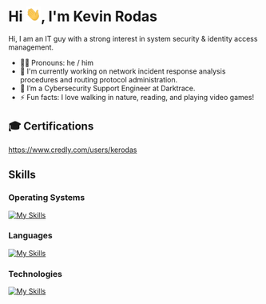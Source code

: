 # Hi <img src="https://raw.githubusercontent.com/ABSphreak/ABSphreak/master/gifs/Hi.gif" width="30px">, I'm Kevin Rodas

Hi, I am an IT guy with a strong interest in system security & identity access management.


- 🙎‍♂️ Pronouns: he / him
- 🔭 I'm currently working on network incident response analysis procedures and routing protocol administration.
- 🌱 I’m a Cybersecurity Support Engineer at Darktrace.
- ⚡ Fun facts: I love walking in nature, reading, and playing video games!

## 🎓 Certifications

https://www.credly.com/users/kerodas

## Skills

### Operating Systems
[![My Skills](https://skillicons.dev/icons?i=linux,windows,apple)](https://skillicons.dev)

### Languages
[![My Skills](https://skillicons.dev/icons?i=py,js,react,html,postgres,mysql,bash,powershell,regex)](https://skillicons.dev)

### Technologies
[![My Skills](https://skillicons.dev/icons?i=github,gitlab,azure,aws,cloudfare,grafana)](https://skillicons.dev)

